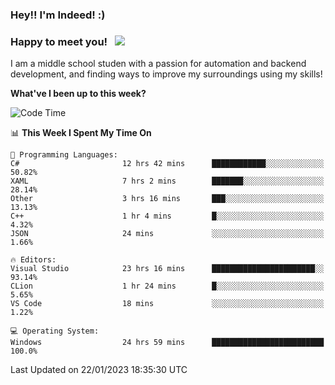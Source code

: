 ### Hey!! I'm Indeed! :) 

### Happy to meet you! &nbsp; ![](https://visitor-badge.glitch.me/badge?page_id=Indeedornot.Indeedornot)

I am a middle school studen with a passion for automation and backend development, and finding ways to improve my surroundings using my skills!

**What've I been up to this week?** 

<!--START_SECTION:waka-->
![Code Time](http://img.shields.io/badge/Code%20Time-869%20hrs%2052%20mins-blue)

📊 **This Week I Spent My Time On** 

```text
💬 Programming Languages: 
C#                       12 hrs 42 mins      ████████████░░░░░░░░░░░░░   50.82% 
XAML                     7 hrs 2 mins        ███████░░░░░░░░░░░░░░░░░░   28.14% 
Other                    3 hrs 16 mins       ███░░░░░░░░░░░░░░░░░░░░░░   13.13% 
C++                      1 hr 4 mins         █░░░░░░░░░░░░░░░░░░░░░░░░   4.32% 
JSON                     24 mins             ░░░░░░░░░░░░░░░░░░░░░░░░░   1.66%

🔥 Editors: 
Visual Studio            23 hrs 16 mins      ███████████████████████░░   93.14% 
CLion                    1 hr 24 mins        █░░░░░░░░░░░░░░░░░░░░░░░░   5.65% 
VS Code                  18 mins             ░░░░░░░░░░░░░░░░░░░░░░░░░   1.22%

💻 Operating System: 
Windows                  24 hrs 59 mins      █████████████████████████   100.0%

```


 Last Updated on 22/01/2023 18:35:30 UTC
<!--END_SECTION:waka-->
